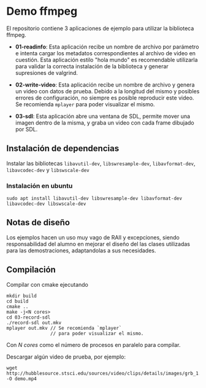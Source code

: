 # Demo ffmpeg

El repositorio contiene 3 aplicaciones de ejemplo para utilizar la biblioteca ffmpeg.

* **01-readinfo**: Esta aplicación recibe un nombre de archivo por parámetro e intenta cargar los metadatos correspondientes al archivo de video en cuestión. Esta aplicación estilo "hola mundo" es recomendable utilizarla para validar la correcta instalación de la biblioteca y generar supresiones de valgrind.

* **02-write-video**: Esta aplicación recibe un nombre de archivo y genera un video con datos de prueba. Debido a la longitud del mismo y posibles errores de configuración, no siempre es posible reproducir este video. Se recomienda `mplayer` para poder visualizar el mismo.

* **03-sdl**: Esta aplicación abre una ventana de SDL, permite mover una imagen dentro de la misma, y graba un video con cada frame dibujado por SDL.

## Instalación de dependencias

Instalar las bibliotecas `libavutil-dev`, `libswresample-dev`, `libavformat-dev`, `libavcodec-dev` y `libswscale-dev`

### Instalación en ubuntu

~~~
sudo apt install libavutil-dev libswresample-dev libavformat-dev libavcodec-dev libswscale-dev
~~~

## Notas de diseño

Los ejemplos hacen un uso muy vago de RAII y excepciones, siendo responsabilidad del alumno en mejorar el diseño del las clases utilizadas para las demostraciones, adaptandolas a sus necesidades.

## Compilación

Compilar con cmake ejecutando

~~~
mkdir build
cd build
cmake ..
make -j<N cores>
cd 03-record-sdl
./record-sdl out.mkv
mplayer out.mkv // Se recomienda `mplayer` 
                // para poder visualizar el mismo.
~~~

Con *N cores* como el número de procesos en paralelo para compilar.

Descargar algún video de prueba, por ejemplo:

~~~
wget http://hubblesource.stsci.edu/sources/video/clips/details/images/grb_1.mpg -O demo.mp4
~~~
